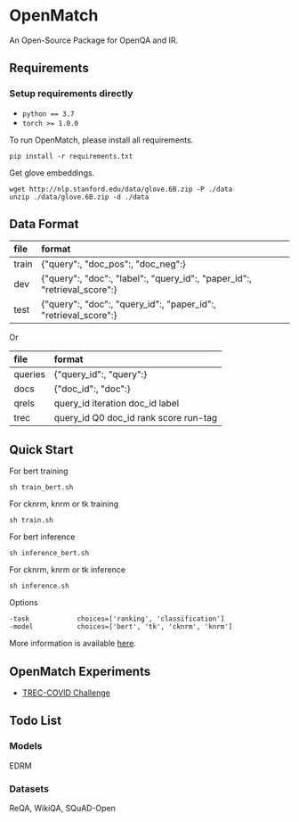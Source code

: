 # OpenMatch
An Open-Source Package for OpenQA and IR.

## Requirements
### Setup requirements directly
* `python == 3.7`
* `torch >= 1.0.0`

To run OpenMatch, please install all requirements.
```
pip install -r requirements.txt
```

Get glove embeddings.
```
wget http://nlp.stanford.edu/data/glove.6B.zip -P ./data
unzip ./data/glove.6B.zip -d ./data
```

## Data Format

|file|format|
|:---|:-----|
|train|{"query":, "doc\_pos":, "doc\_neg":}|
|dev  |{"query":, "doc":, "label":, "query\_id":, "paper\_id":, "retrieval\_score":}|
|test |{"query":, "doc":, "query\_id":, "paper\_id":, "retrieval\_score":}|

Or

|file|format|
|:---|:-----|
|queries|{"query\_id":, "query":}|
|docs|{"doc\_id":, "doc":}|
|qrels|query\_id iteration doc\_id label|
|trec|query\_id Q0 doc\_id rank score run-tag|

## Quick Start
For bert training
```
sh train_bert.sh
```

For cknrm, knrm or tk training
```
sh train.sh
```

For bert inference
```
sh inference_bert.sh
```

For cknrm, knrm or tk inference
```
sh inference.sh
```

Options
```
-task            choices=['ranking', 'classification']
-model           choices=['bert', 'tk', 'cknrm', 'knrm']
```
More information is available [here](./docs/openmatch.md).

## OpenMatch Experiments
* [TREC-COVID Challenge](./docs/experiments-treccovid.md)

## Todo List
### Models
EDRM

### Datasets
ReQA, WikiQA, SQuAD-Open

